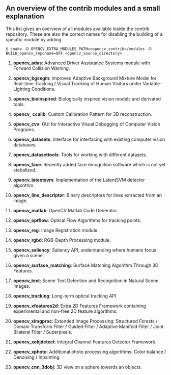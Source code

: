 An overview of the contrib modules and a small explanation
----------------------------------------------------------

This list gives an overview of all modules available inside the contrib repository.
These are also the correct names for disabling the building of a specific module by adding

```
$ cmake -D OPENCV_EXTRA_MODULES_PATH=<opencv_contrib>/modules -D BUILD_opencv_reponame=OFF <opencv_source_directory>
```

1. **opencv_adas**: Advanced Driver Assistance Systems module with Forward Collision Warning.

2. **opencv_bgsegm**: Improved Adaptive Background Mixture Model for Real-time Tracking / Visual Tracking of Human Visitors under Variable-Lighting Conditions.

3. **opencv_bioinspired**: Biologically inspired vision models and derivated tools.

4. **opencv_ ccalib**: Custom Calibration Pattern for 3D reconstruction.

5. **opencv_cvv**: GUI for Interactive Visual Debugging of Computer Vision Programs.

6. **opencv_datasets**: Interface for interfacing with existing computer vision databases.

7. **opencv_datasettools**: Tools for working with different datasets.

8. **opencv_face**: Recently added face recognition software which is not yet stabalized.

9. **opencv_latentsvm**: Implementation of the LatentSVM detector algorithm.

10. **opencv_line_descriptor**: Binary descriptors for lines extracted from an image.

11. **opencv_matlab**: OpenCV Matlab Code Generator.

12. **opencv_optflow**: Optical Flow Algorithms for tracking points.

13. **opencv_reg**: Image Registration module.

14. **opencv_rgbd**: RGB-Depth Processing module.

15. **opencv_saliency**: Saliency API, understanding where humans focus given a scene.

16. **opencv_surface_matching**: Surface Matching Algorithm Through 3D Features.

17. **opencv_text**: Scene Text Detection and Recognition in Natural Scene Images.

18. **opencv_tracking**: Long-term optical tracking API.

19. **opencv_xfeatures2d**: Extra 2D Features Framework containing experimental and non-free 2D feature algorithms.

20. **opencv_ximgproc**: Extended Image Processing: Structured Forests / Domain Transform Filter / Guided Filter / Adaptive Manifold Filter / Joint Bilateral Filter / Superpixels.
 
21. **opencv_xobjdetect**: Integral Channel Features Detector Framework.

22. **opencv_xphoto**: Additional photo processing algorithms: Color balance / Denoising / Inpainting.

23. **opencv_cnn_3dobj**: 3D view on a sphere towards an objects.
